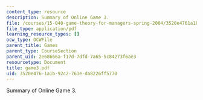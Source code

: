 ```yaml
---
content_type: resource
description: Summary of Online Game 3.
file: /courses/15-040-game-theory-for-managers-spring-2004/3520e4761a1b92c2761eda8226ff5770_game3.pdf
file_type: application/pdf
learning_resource_types: []
ocw_type: OCWFile
parent_title: Games
parent_type: CourseSection
parent_uid: 2e68666a-f17d-7dfd-7a65-5c84273f6ae3
resourcetype: Document
title: game3.pdf
uid: 3520e476-1a1b-92c2-761e-da8226ff5770
---
```

Summary of Online Game 3.

